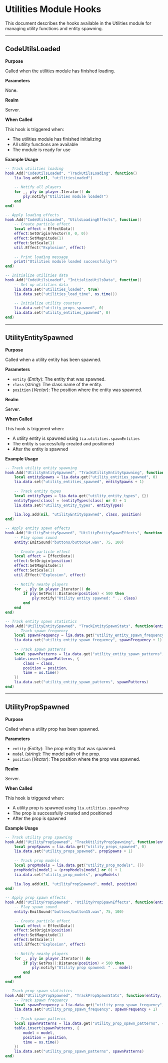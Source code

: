 # Utilities Module Hooks

This document describes the hooks available in the Utilities module for managing utility functions and entity spawning.

---

## CodeUtilsLoaded

**Purpose**

Called when the utilities module has finished loading.

**Parameters**

None.

**Realm**

Server.

**When Called**

This hook is triggered when:
- The utilities module has finished initializing
- All utility functions are available
- The module is ready for use

**Example Usage**

```lua
-- Track utilities loading
hook.Add("CodeUtilsLoaded", "TrackUtilsLoading", function()
    lia.log.add(nil, "utilitiesLoaded")
    
    -- Notify all players
    for _, ply in player.Iterator() do
        ply:notify("Utilities module loaded!")
    end
end)

-- Apply loading effects
hook.Add("CodeUtilsLoaded", "UtilsLoadingEffects", function()
    -- Create particle effect
    local effect = EffectData()
    effect:SetOrigin(Vector(0, 0, 0))
    effect:SetMagnitude(1)
    effect:SetScale(1)
    util.Effect("Explosion", effect)
    
    -- Print loading message
    print("Utilities module loaded successfully!")
end)

-- Initialize utilities data
hook.Add("CodeUtilsLoaded", "InitializeUtilsData", function()
    -- Set up utilities data
    lia.data.set("utilities_loaded", true)
    lia.data.set("utilities_load_time", os.time())
    
    -- Initialize utility counters
    lia.data.set("utility_props_spawned", 0)
    lia.data.set("utility_entities_spawned", 0)
end)
```

---

## UtilityEntitySpawned

**Purpose**

Called when a utility entity has been spawned.

**Parameters**

* `entity` (*Entity*): The entity that was spawned.
* `class` (*string*): The class name of the entity.
* `position` (*Vector*): The position where the entity was spawned.

**Realm**

Server.

**When Called**

This hook is triggered when:
- A utility entity is spawned using `lia.utilities.spawnEntities`
- The entity is successfully created and positioned
- After the entity is spawned

**Example Usage**

```lua
-- Track utility entity spawning
hook.Add("UtilityEntitySpawned", "TrackUtilityEntitySpawning", function(entity, class, position)
    local entitySpawns = lia.data.get("utility_entities_spawned", 0)
    lia.data.set("utility_entities_spawned", entitySpawns + 1)
    
    -- Track entity types
    local entityTypes = lia.data.get("utility_entity_types", {})
    entityTypes[class] = (entityTypes[class] or 0) + 1
    lia.data.set("utility_entity_types", entityTypes)
    
    lia.log.add(nil, "utilityEntitySpawned", class, position)
end)

-- Apply entity spawn effects
hook.Add("UtilityEntitySpawned", "UtilityEntitySpawnEffects", function(entity, class, position)
    -- Play spawn sound
    entity:EmitSound("buttons/button14.wav", 75, 100)
    
    -- Create particle effect
    local effect = EffectData()
    effect:SetOrigin(position)
    effect:SetMagnitude(1)
    effect:SetScale(1)
    util.Effect("Explosion", effect)
    
    -- Notify nearby players
    for _, ply in player.Iterator() do
        if ply:GetPos():Distance(position) < 500 then
            ply:notify("Utility entity spawned: " .. class)
        end
    end
end)

-- Track entity spawn statistics
hook.Add("UtilityEntitySpawned", "TrackEntitySpawnStats", function(entity, class, position)
    -- Track spawn frequency
    local spawnFrequency = lia.data.get("utility_entity_spawn_frequency", 0)
    lia.data.set("utility_entity_spawn_frequency", spawnFrequency + 1)
    
    -- Track spawn patterns
    local spawnPatterns = lia.data.get("utility_entity_spawn_patterns", {})
    table.insert(spawnPatterns, {
        class = class,
        position = position,
        time = os.time()
    })
    lia.data.set("utility_entity_spawn_patterns", spawnPatterns)
end)
```

---

## UtilityPropSpawned

**Purpose**

Called when a utility prop has been spawned.

**Parameters**

* `entity` (*Entity*): The prop entity that was spawned.
* `model` (*string*): The model path of the prop.
* `position` (*Vector*): The position where the prop was spawned.

**Realm**

Server.

**When Called**

This hook is triggered when:
- A utility prop is spawned using `lia.utilities.spawnProp`
- The prop is successfully created and positioned
- After the prop is spawned

**Example Usage**

```lua
-- Track utility prop spawning
hook.Add("UtilityPropSpawned", "TrackUtilityPropSpawning", function(entity, model, position)
    local propSpawns = lia.data.get("utility_props_spawned", 0)
    lia.data.set("utility_props_spawned", propSpawns + 1)
    
    -- Track prop models
    local propModels = lia.data.get("utility_prop_models", {})
    propModels[model] = (propModels[model] or 0) + 1
    lia.data.set("utility_prop_models", propModels)
    
    lia.log.add(nil, "utilityPropSpawned", model, position)
end)

-- Apply prop spawn effects
hook.Add("UtilityPropSpawned", "UtilityPropSpawnEffects", function(entity, model, position)
    -- Play spawn sound
    entity:EmitSound("buttons/button15.wav", 75, 100)
    
    -- Create particle effect
    local effect = EffectData()
    effect:SetOrigin(position)
    effect:SetMagnitude(1)
    effect:SetScale(1)
    util.Effect("Explosion", effect)
    
    -- Notify nearby players
    for _, ply in player.Iterator() do
        if ply:GetPos():Distance(position) < 500 then
            ply:notify("Utility prop spawned: " .. model)
        end
    end
end)

-- Track prop spawn statistics
hook.Add("UtilityPropSpawned", "TrackPropSpawnStats", function(entity, model, position)
    -- Track spawn frequency
    local spawnFrequency = lia.data.get("utility_prop_spawn_frequency", 0)
    lia.data.set("utility_prop_spawn_frequency", spawnFrequency + 1)
    
    -- Track spawn patterns
    local spawnPatterns = lia.data.get("utility_prop_spawn_patterns", {})
    table.insert(spawnPatterns, {
        model = model,
        position = position,
        time = os.time()
    })
    lia.data.set("utility_prop_spawn_patterns", spawnPatterns)
end)
```
